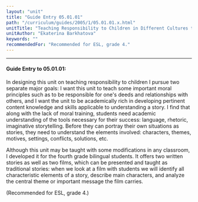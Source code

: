 ```yaml
---
layout: "unit"
title: "Guide Entry 05.01.01"
path: "/curriculum/guides/2005/1/05.01.01.x.html"
unitTitle: "Teaching Responsibility to Children in Different Cultures through Film and Literature Stories"
unitAuthor: "Ekaterina Barkhatova"
keywords: ""
recommendedFor: "Recommended for ESL, grade 4."
---
```

<body>
<hr/>
 <h4>
  Guide Entry to 05.01.01:
 </h4>
 <p>
  In designing this unit on teaching responsibility to children I pursue two separate major goals: I want this unit to teach some important moral principles such as to be responsible for one's deeds and relationships with others, and I want the unit to be academically rich in developing pertinent content knowledge and skills applicable to understanding a story. I find that along with the lack of moral training, students need academic understanding of the tools necessary for their success: language, rhetoric, imaginative storytelling. Before they can portray their own situations as stories, they need to understand the elements involved: characters, themes, motives, settings, conflicts, solutions, etc.
 </p>
<p>
  Although this unit may be taught with some modifications in any classroom, I developed it for the fourth grade bilingual students. It offers two written stories as well as two films, which can be presented and taught as traditional stories: when we look at a film with students we will identify all characteristic elements of a story, describe main characters, and analyze the central theme or important message the film carries.
 </p>
<p>
  (Recommended for ESL, grade 4.)
 </p>

</body>